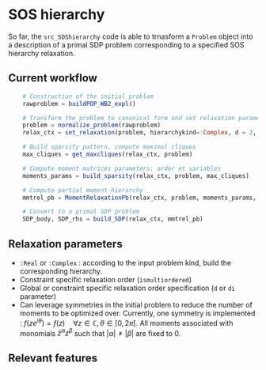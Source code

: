 # SOS hierarchy

So far, the ``src_SOShierarchy`` code is able to trnasform a ``Problem`` object into a description of a primal SDP problem corresponding to a specified SOS hierarchy relaxation.

## Current workflow

```julia
    # Construction of the initial problem
    rawproblem = buildPOP_WB2_expl()

    # Transform the problem to canonical form and set relaxation parameters
    problem = normalize_problem(rawproblem)
    relax_ctx = set_relaxation(problem, hierarchykind=:Complex, d = 2, leveragesymmetries = true)

    # Build sparsity pattern, compute maximal cliques
    max_cliques = get_maxcliques(relax_ctx, problem)

    # Compute moment matrices parameters: order et variables
    moments_params = build_sparsity(relax_ctx, problem, max_cliques)

    # Compute partial moment hierarchy
    mmtrel_pb = MomentRelaxationPb(relax_ctx, problem, moments_params, max_cliques)

    # Convert to a primal SDP problem
    SDP_body, SDP_rhs = build_SDP(relax_ctx, mmtrel_pb)
```

## Relaxation parameters

- ``:Real`` or ``:Complex`` : according to the input problem kind, build the corresponding hierarchy.
- Constraint specific relaxation order (`ismultiordered`)
- Global or constraint specific relaxation order specification (`d` or `di` parameter)
- Can leverage symmetries in the initial problem to reduce the number of moments to be optimized over. Currently, one symmetry is implemented : $f(ze^{i\theta}) = f(z) \quad \forall z\in\mathbb C, \theta\in[0,2\pi[$. All moments associated with monomials $\bar z^\alpha z^\beta$ such that $|\alpha| \neq |\beta|$ are fixed to 0.

## Relevant features
